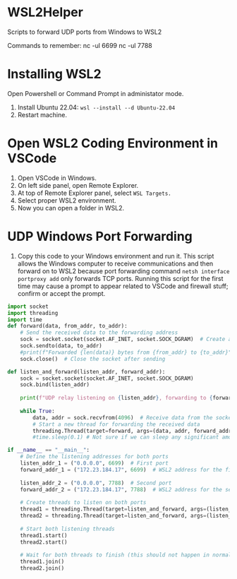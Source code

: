 # WSL2Helper

Scripts to forward UDP ports from Windows to WSL2

Commands to remember:
nc -ul 6699
nc -ul 7788

# Installing WSL2

Open Powershell or Command Prompt in administator mode.

1. Install Ubuntu 22.04: `wsl --install --d Ubuntu-22.04`
2. Restart machine.


# Open WSL2 Coding Environment in VSCode

1. Open VSCode in Windows.
2. On left side panel, open Remote Explorer.
3. At top of Remote Explorer panel, select `WSL Targets.`
4. Select proper WSL2 environment.
5. Now you can open a folder in WSL2.

# UDP Windows Port Forwarding

1. Copy this code to your Windows environment and run it. This script allows the Windows computer to receive communications and then forward on to WSL2 because port forwarding command `netsh interface portproxy add` only forwards TCP ports. Running this script for the first time may cause a prompt to appear related to VSCode and firewall stuff; confirm or accept the prompt.

```Python
import socket
import threading
import time
def forward(data, from_addr, to_addr):
    # Send the received data to the forwarding address
    sock = socket.socket(socket.AF_INET, socket.SOCK_DGRAM)  # Create a new socket for sending
    sock.sendto(data, to_addr)
    #print(f"Forwarded {len(data)} bytes from {from_addr} to {to_addr}")
    sock.close()  # Close the socket after sending

def listen_and_forward(listen_addr, forward_addr):
    sock = socket.socket(socket.AF_INET, socket.SOCK_DGRAM)
    sock.bind(listen_addr)
    
    print(f"UDP relay listening on {listen_addr}, forwarding to {forward_addr}")
    
    while True:
        data, addr = sock.recvfrom(4096)  # Receive data from the socket
        # Start a new thread for forwarding the received data
        threading.Thread(target=forward, args=(data, addr, forward_addr)).start()
        #time.sleep(0.1) # Not sure if we can sleep any significant amount of time 

if __name__ == "__main__":
    # Define the listening addresses for both ports
    listen_addr_1 = ("0.0.0.0", 6699)  # First port
    forward_addr_1 = ("172.23.184.17", 6699)  # WSL2 address for the first port
    
    listen_addr_2 = ("0.0.0.0", 7788)  # Second port
    forward_addr_2 = ("172.23.184.17", 7788)  # WSL2 address for the second port
    
    # Create threads to listen on both ports
    thread1 = threading.Thread(target=listen_and_forward, args=(listen_addr_1, forward_addr_1))
    thread2 = threading.Thread(target=listen_and_forward, args=(listen_addr_2, forward_addr_2))
    
    # Start both listening threads
    thread1.start()
    thread2.start()
    
    # Wait for both threads to finish (this should not happen in normal operation)
    thread1.join()
    thread2.join()
```
